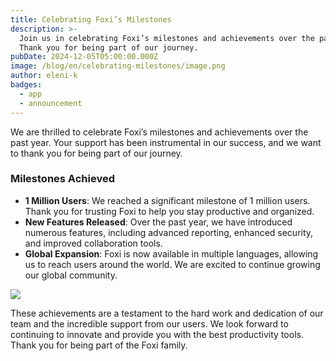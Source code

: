 ```yaml
---
title: Celebrating Foxi’s Milestones
description: >-
  Join us in celebrating Foxi’s milestones and achievements over the past year.
  Thank you for being part of our journey.
pubDate: 2024-12-05T05:00:00.000Z
image: /blog/en/celebrating-milestones/image.png
author: eleni-k
badges:
  - app
  - announcement
---
```

We are thrilled to celebrate Foxi’s milestones and achievements over the past year. Your support has been instrumental in our success, and we want to thank you for being part of our journey.

### Milestones Achieved

- **1 Million Users**: We reached a significant milestone of 1 million users. Thank you for trusting Foxi to help you stay productive and organized.
- **New Features Released**: Over the past year, we have introduced numerous features, including advanced reporting, enhanced security, and improved collaboration tools.
- **Global Expansion**: Foxi is now available in multiple languages, allowing us to reach users around the world. We are excited to continue growing our global community.

![](/blog/en/celebrating-milestones/post-06.png)

These achievements are a testament to the hard work and dedication of our team and the incredible support from our users. We look forward to continuing to innovate and provide you with the best productivity tools. Thank you for being part of the Foxi family.
